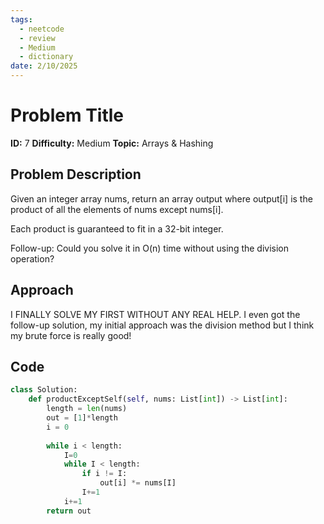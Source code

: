 ```yaml
---
tags:
  - neetcode
  - review
  - Medium
  - dictionary
date: 2/10/2025
---
```


# Problem Title

**ID:**  7
**Difficulty:**  Medium
**Topic:**  Arrays & Hashing

## Problem Description
Given an integer array nums, return an array output where output[i] is the product of all the elements of nums except nums[i].

Each product is guaranteed to fit in a 32-bit integer.

Follow-up: Could you solve it in O(n) time without using the division operation?

## Approach
I FINALLY SOLVE MY FIRST WITHOUT ANY REAL HELP. I even got the follow-up solution, my initial approach was the division method but I think my brute force is really good!

## Code
```python
class Solution:
    def productExceptSelf(self, nums: List[int]) -> List[int]:
        length = len(nums)
        out = [1]*length
        i = 0
        
        while i < length:
            I=0
            while I < length:
                if i != I:
                    out[i] *= nums[I] 
                I+=1
            i+=1
        return out

